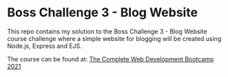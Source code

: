 # Boss Challenge 3 - Blog Website

This repo contains my solution to the Boss Challenge 3 - Blog Website course challenge where a simple website for blogging will be created using Node.js, Express and EJS.

The course can be found at: [The Complete Web Development Bootcamp 2021](https://www.udemy.com/course/the-complete-web-development-bootcamp/)